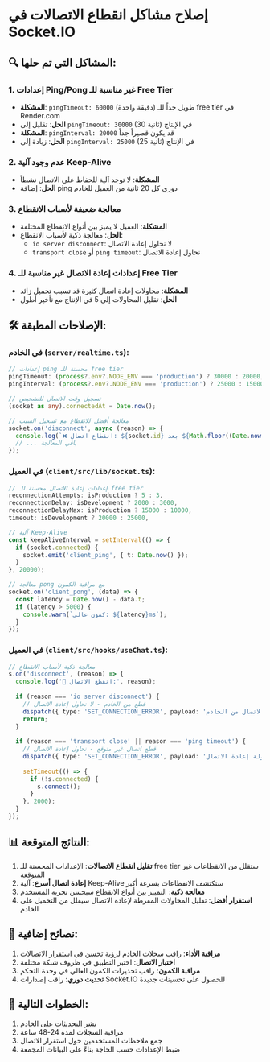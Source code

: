 # إصلاح مشاكل انقطاع الاتصالات في Socket.IO

## 🔍 المشاكل التي تم حلها:

### 1. **إعدادات Ping/Pong غير مناسبة للـ Free Tier**
- **المشكلة**: `pingTimeout: 60000` (دقيقة واحدة) طويل جداً للـ free tier في Render.com
- **الحل**: تقليل إلى `pingTimeout: 30000` (30 ثانية) في الإنتاج
- **المشكلة**: `pingInterval: 20000` قد يكون قصيراً جداً
- **الحل**: زيادة إلى `pingInterval: 25000` (25 ثانية) في الإنتاج

### 2. **عدم وجود آلية Keep-Alive**
- **المشكلة**: لا توجد آلية للحفاظ على الاتصال نشطاً
- **الحل**: إضافة ping دوري كل 20 ثانية من العميل للخادم

### 3. **معالجة ضعيفة لأسباب الانقطاع**
- **المشكلة**: العميل لا يميز بين أنواع الانقطاع المختلفة
- **الحل**: معالجة ذكية لأسباب الانقطاع:
  - `io server disconnect`: لا نحاول إعادة الاتصال
  - `transport close` أو `ping timeout`: نحاول إعادة الاتصال

### 4. **إعدادات إعادة الاتصال غير مناسبة للـ Free Tier**
- **المشكلة**: محاولات إعادة اتصال كثيرة قد تسبب تحميل زائد
- **الحل**: تقليل المحاولات إلى 5 في الإنتاج مع تأخير أطول

## 🛠️ الإصلاحات المطبقة:

### في الخادم (`server/realtime.ts`):
```typescript
// إعدادات ping محسنة للـ free tier
pingTimeout: (process?.env?.NODE_ENV === 'production') ? 30000 : 20000,
pingInterval: (process?.env?.NODE_ENV === 'production') ? 25000 : 15000,

// تسجيل وقت الاتصال للتشخيص
(socket as any).connectedAt = Date.now();

// معالجة أفضل للانقطاع مع تسجيل السبب
socket.on('disconnect', async (reason) => {
  console.log(`❌ انقطاع اتصال: ${socket.id} بعد ${Math.floor((Date.now() - (socket as any).connectedAt) / 1000)}s - السبب: ${reason}`);
  // ... باقي المعالجة
});
```

### في العميل (`client/src/lib/socket.ts`):
```typescript
// إعدادات إعادة الاتصال محسنة للـ free tier
reconnectionAttempts: isProduction ? 5 : 3,
reconnectionDelay: isDevelopment ? 2000 : 3000,
reconnectionDelayMax: isProduction ? 15000 : 10000,
timeout: isDevelopment ? 20000 : 25000,

// آلية Keep-Alive
const keepAliveInterval = setInterval(() => {
  if (socket.connected) {
    socket.emit('client_ping', { t: Date.now() });
  }
}, 20000);

// معالجة pong مع مراقبة الكمون
socket.on('client_pong', (data) => {
  const latency = Date.now() - data.t;
  if (latency > 5000) {
    console.warn(`كمون عالي: ${latency}ms`);
  }
});
```

### في العميل (`client/src/hooks/useChat.ts`):
```typescript
// معالجة ذكية لأسباب الانقطاع
s.on('disconnect', (reason) => {
  console.log('🔌 انقطع الاتصال:', reason);
  
  if (reason === 'io server disconnect') {
    // قطع من الخادم - لا نحاول إعادة الاتصال
    dispatch({ type: 'SET_CONNECTION_ERROR', payload: 'تم قطع الاتصال من الخادم' });
    return;
  }
  
  if (reason === 'transport close' || reason === 'ping timeout') {
    // قطع اتصال غير متوقع - نحاول إعادة الاتصال
    dispatch({ type: 'SET_CONNECTION_ERROR', payload: 'انقطع الاتصال - محاولة إعادة الاتصال...' });
    
    setTimeout(() => {
      if (!s.connected) {
        s.connect();
      }
    }, 2000);
  }
});
```

## 📊 النتائج المتوقعة:

1. **تقليل انقطاع الاتصالات**: الإعدادات المحسنة للـ free tier ستقلل من الانقطاعات غير المتوقعة
2. **إعادة اتصال أسرع**: آلية Keep-Alive ستكتشف الانقطاعات بسرعة أكبر
3. **معالجة ذكية**: التمييز بين أنواع الانقطاع سيحسن تجربة المستخدم
4. **استقرار أفضل**: تقليل المحاولات المفرطة لإعادة الاتصال سيقلل من التحميل على الخادم

## 🔧 نصائح إضافية:

1. **مراقبة الأداء**: راقب سجلات الخادم لرؤية تحسن في استقرار الاتصالات
2. **اختبار الاتصال**: اختبر التطبيق في ظروف شبكة مختلفة
3. **مراقبة الكمون**: راقب تحذيرات الكمون العالي في وحدة التحكم
4. **تحديث دوري**: راقب إصدارات Socket.IO للحصول على تحسينات جديدة

## 🚀 الخطوات التالية:

1. نشر التحديثات على الخادم
2. مراقبة السجلات لمدة 24-48 ساعة
3. جمع ملاحظات المستخدمين حول استقرار الاتصال
4. ضبط الإعدادات حسب الحاجة بناءً على البيانات المجمعة